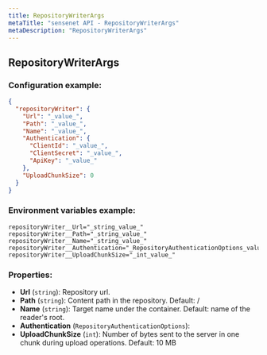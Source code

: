 ```yaml
---
title: RepositoryWriterArgs
metaTitle: "sensenet API - RepositoryWriterArgs"
metaDescription: "RepositoryWriterArgs"
---
```


## RepositoryWriterArgs


### Configuration example:
``` json
{
  "repositoryWriter": {
    "Url": "_value_",
    "Path": "_value_",
    "Name": "_value_",
    "Authentication": {
      "ClientId": "_value_",
      "ClientSecret": "_value_",
      "ApiKey": "_value_"
    },
    "UploadChunkSize": 0
  }
}
```
### Environment variables example:
```
repositoryWriter__Url="_string_value_"
repositoryWriter__Path="_string_value_"
repositoryWriter__Name="_string_value_"
repositoryWriter__Authentication="_RepositoryAuthenticationOptions_value_"
repositoryWriter__UploadChunkSize="_int_value_"
```
### Properties:
- **Url** (`string`): Repository url.
- **Path** (`string`): Content path in the repository. Default: /
- **Name** (`string`): Target name under the container. Default: name of the reader's root.
- **Authentication** (`RepositoryAuthenticationOptions`): 
- **UploadChunkSize** (`int`): Number of bytes sent to the server in one chunk during upload operations. Default: 10 MB

